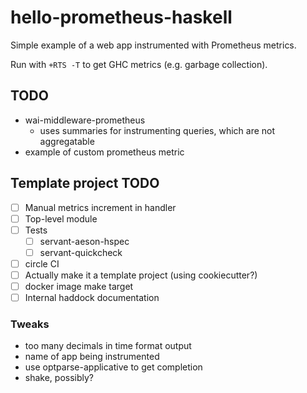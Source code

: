 # hello-prometheus-haskell

Simple example of a web app instrumented with Prometheus metrics.

Run with `+RTS -T` to get GHC metrics (e.g. garbage collection).

## TODO

- wai-middleware-prometheus
  - uses summaries for instrumenting queries, which are not aggregatable
- example of custom prometheus metric

## Template project TODO

- [ ] Manual metrics increment in handler
- [ ] Top-level module
- [ ] Tests
  - [ ] servant-aeson-hspec
  - [ ] servant-quickcheck
- [ ] circle CI
- [ ] Actually make it a template project (using cookiecutter?)
- [ ] docker image make target
- [ ] Internal haddock documentation

### Tweaks

- too many decimals in time format output
- name of app being instrumented
- use optparse-applicative to get completion
- shake, possibly?
